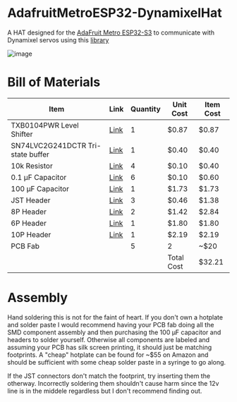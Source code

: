 # AdafruitMetroESP32-DynamixelHat

A HAT designed for the [AdaFruit Metro ESP32-S3](https://learn.adafruit.com/adafruit-metro-esp32-s3) to communicate with Dynamixel servos using this [library](https://github.com/dbd/CircuitPythonDynamixel)

![image](https://github.com/user-attachments/assets/8e19ac66-d04d-4793-ae45-717e3823184a)

# Bill of Materials
| Item | Link | Quantity | Unit Cost | Item Cost |
| ---- | ---- | -------- | --------- | --------- |
| TXB0104PWR Level Shifter | [Link](https://www.digikey.com/short/qm0td78w) | 1 | $0.87 | $0.87 | 
| SN74LVC2G241DCTR Tri-state buffer | [Link](https://www.digikey.com/short/1w0w74jb) | 1 | $0.40 | $0.40 | 
| 10k Resistor | [Link](https://www.digikey.com/short/27n7pcz3) | 4 | $0.10 | $0.40 | 
| 0.1 µF Capacitor | [Link](https://www.digikey.com/short/hjtz927q) | 6 | $0.10 | $0.60 | 
| 100 µF Capacitor | [Link](https://www.digikey.com/short/43pqprtd) | 1 | $1.73 | $1.73 | 
| JST Header | [Link](https://www.digikey.com/short/h1hjcqr2) | 3 | $0.46 | $1.38 | 
| 8P Header | [Link](https://www.digikey.com/short/35q99nnb) | 2 | $1.42 | $2.84 | 
| 6P Header | [Link](https://www.digikey.com/short/1hd3z8d7) | 1 | $1.80 | $1.80 | 
| 10P Header | [Link](https://www.digikey.com/short/rm5nhzqt) | 1 | $2.19 | $2.19 | 
| PCB Fab | | 5 | 2 | ~$20 |
| | | | Total Cost | $32.21|

# Assembly
Hand soldering this is not for the faint of heart. If you don't own a hotplate and solder paste I would recommend having your PCB fab doing all the SMD component assembly and then purchasing the 100 µF capacitor and headers to solder yourself. 
Otherwise all components are labeled and assuming your PCB has silk screen printing, it should just be matching footprints. 
A "cheap" hotplate can be found for ~$55 on Amazon and should be sufficient with some cheap solder paste in a syringe to go along.

If the JST connectors don't match the footprint, try inserting them the otherway. Incorrectly soldering them shouldn't cause harm since the 12v line is in the middele regardless but I don't recommend finding out.


